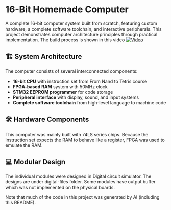 # 16-Bit Homemade Computer

A complete 16-bit computer system built from scratch, featuring custom hardware, a complete software toolchain, and interactive peripherals. This project demonstrates computer architecture principles through practical implementation.
The build process is shown in this video [![Video](https://img.youtube.com/vi/R3bKXx0AeOo/0.jpg)](https://www.youtube.com/watch?v=R3bKXx0AeOo)

## 🏗️ System Architecture

The computer consists of several interconnected components:

- **16-bit CPU** with instruction set from From Nand to Tetris course
- **FPGA-based RAM** system with 50MHz clock
- **STM32 EEPROM programmer** for code storage
- **Peripheral interface** with display, sound, and input systems
- **Complete software toolchain** from high-level language to machine code

## 🛠️ Hardware Components

This computer was mainly built with 74LS series chips. Because the instruction set expects the RAM to behave like a register, FPGA was used to emulate the RAM.

## 💻 Modular Design

The individual modules were designed in Digital circuit simulator. The designs are under digital-files folder. Some modules have output buffer which was not implemented on the physical boards.

Note that much of the code in this project was generated by AI (including this README).
